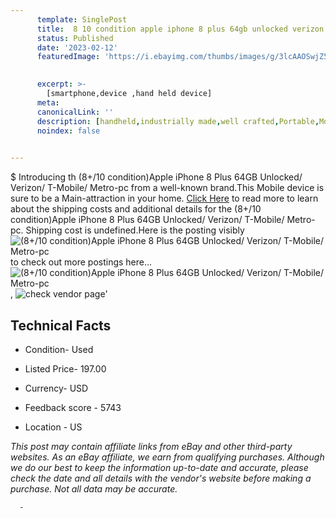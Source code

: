 ```yaml
---
      template: SinglePost
      title:  8 10 condition apple iphone 8 plus 64gb unlocked verizon t mobile metro pc
      status: Published
      date: '2023-02-12'
      featuredImage: 'https://i.ebayimg.com/thumbs/images/g/3lcAAOSwjZ5hEAdc/s-l225.jpg'
       

      excerpt: >-
        [smartphone,device ,hand held device]
      meta:
      canonicalLink: ''
      description: [handheld,industrially made,well crafted,Portable,Mobile,Compact,Convenient,Lightweight,Maneuverable,Man-portable,Miniature,Carriable,Hand-held,Light,Holdable,Transportable,Mobile device,Pocket-sized,On-the-go,Wireless,Cordless,Compact size,Convenient size, smartphone,device ,hand held device]
      noindex: false
      

---
```

$
      Introducing th (8+/10 condition)Apple iPhone 8 Plus 64GB Unlocked/ Verizon/ T-Mobile/ Metro-pc from a well-known brand.This Mobile device  is sure to be a Main-attraction in your home. [Click Here](https://www.ebay.com/itm/114927387775?hash=item1ac234c47f%3Ag%3A3lcAAOSwjZ5hEAdc&amdata=enc%3AAQAHAAAA4LpBZYaQqCzzYUTtleALaWELEb3KPczAHeuuSF7Bmk0JhU92FDBUvEjCkOI%2FFH%2FnI%2BGeaLv2jpO4kgHCr8VPL2od63VUverejJyHgdZZgAz%2FET4Ire9OCqOEAYkrQa9ZzJTKOfQjOjWouy0qUPXi8ZD%2F0hj9O74cFz%2BnVyFz75N2UzojHJ5EFGvthihespzIpaKBqxouTk%2BKx2zA1UkGhFqaQuQTqkYb%2BZW6jAtIM%2Bbqhx2hmnjaecCSCIgoV0etjynXmDcoiVkEt5R8nDuChqP85Qu6COLcDv98svbzaTjM&mkevt=1&mkcid=1&mkrid=711-53200-19255-0&campid=%253CePNCampaignId%253E&customid=%253CreferenceId%253E&toolid=10049) to read more to learn about the shipping costs and additional details for the (8+/10 condition)Apple iPhone 8 Plus 64GB Unlocked/ Verizon/ T-Mobile/ Metro-pc. Shipping cost is undefined.Here is the posting visibly ![(8+/10 condition)Apple iPhone 8 Plus 64GB Unlocked/ Verizon/ T-Mobile/ Metro-pc](https://i.ebayimg.com/thumbs/images/g/3lcAAOSwjZ5hEAdc/s-l225.jpg) to check out more postings here... ![(8+/10 condition)Apple iPhone 8 Plus 64GB Unlocked/ Verizon/ T-Mobile/ Metro-pc](https://i.ebayimg.com/images/g/3lcAAOSwjZ5hEAdc/s-l1200.jpg), ![check vendor page](https://origin-galleryplus.ebayimg.com/ws/web/114927387775_2_0_1/225x225.jpg,https://origin-galleryplus.ebayimg.com/ws/web/114927387775_3_0_1/225x225.jpg,https://origin-galleryplus.ebayimg.com/ws/web/114927387775_4_0_1/225x225.jpg,https://origin-galleryplus.ebayimg.com/ws/web/114927387775_5_0_1/225x225.jpg,https://origin-galleryplus.ebayimg.com/ws/web/114927387775_6_0_1/225x225.jpg,https://origin-galleryplus.ebayimg.com/ws/web/114927387775_7_0_1/225x225.jpg)'

      

 ## Technical Facts 



     
      

 - Condition- Used 


      

 - Listed Price- 197.00 


      

 - Currency- USD 


      

 - Feedback score - 5743 


      

 - Location - US 


      
      

 *_This post may contain affiliate links from eBay and other third-party websites. As an eBay affiliate, we earn from qualifying purchases. Although we do our best to keep the information up-to-date and accurate, please check the date and all details with the vendor's website before making a purchase. Not all data may be accurate._*




      -
